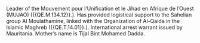  Leader of the Mouvement pour l’Unification et le Jihad en Afrique de 
l’Ouest (MUJAO) ({{QE.M.134.12}}.). Has provided logistical support to the 
Sahelian group Al Moulathamine, linked with the Organization of Al-Qaida in the 
Islamic Maghreb ({{QE.T.14.01}}.). International arrest warrant issued by 
Mauritania. Mother’s name is Tijal Bint Mohamed Dadda. 
